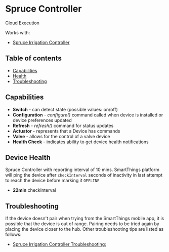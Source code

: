 # Spruce Controller

Cloud Execution

Works with: 

* [Spruce Irrigation Controller](https://www.smartthings.com/works-with-smartthings/spruce/spruce-irrigation-controller)

## Table of contents

* [Capabilities](#capabilities)
* [Health](#device-health)
* [Troubleshooting](#troubleshooting)

## Capabilities

* **Switch** - can detect state (possible values: on/off)
* **Configuration** - _configure()_ command called when device is installed or device preferences updated
* **Refresh** - _refresh()_ command for status updates
* **Actuator** - represents that a Device has commands
* **Valve** - allows for the control of a valve device
* **Health Check** - indicates ability to get device health notifications

## Device Health

Spruce Controller with reporting interval of 10 mins.
SmartThings platform will ping the device after `checkInterval` seconds of inactivity in last attempt to reach the device before marking it `OFFLINE` 

* __22min__ checkInterval


## Troubleshooting

If the device doesn't pair when trying from the SmartThings mobile app, it is possible that the device is out of range.
Pairing needs to be tried again by placing the device closer to the hub.
Other troubleshooting tips are listed as follows:
* [Spruce Irrigation Controller Troubleshooting:](https://support.smartthings.com/hc/en-us/articles/208053773-Spruce-Irrigation-Controller-Sensor)
